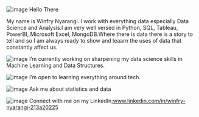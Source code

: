    ![image](https://user-images.githubusercontent.com/96053045/212341237-a3b071ce-31ce-4778-ad2f-dbbe19d87ece.png) 
Hello There

My name is Winfry Nyarangi. I work with everything data especially Data Science and Analysis.I am very well versed in Python, SQL, Tableau, PowerBI, Microsoft Excel, MongoDB.Where there is data there is a story to tell and so I am always ready to show and leaarn the uses of data that constantly affect us.


   
   ![image](https://user-images.githubusercontent.com/96053045/212367191-c11e33cc-b385-4e9b-8079-3bfb54a260d6.png)
I’m currently working on sharpening  my data science skills in Machine Learning and Data Structures.

   ![image](https://user-images.githubusercontent.com/96053045/212366173-7540f427-7cdd-4e86-b838-291a4f685651.png)
I’m open to learning everything around tech.

   ![image](https://user-images.githubusercontent.com/96053045/212342053-c3ecde14-461a-4dcd-a176-d265a01187f1.png)
   Ask me about statistics and data 
    
   ![image](https://user-images.githubusercontent.com/96053045/212368028-42e54c7a-1dba-470c-9b88-d19c2bb76880.png)
Connect with me on my LinkedIn;www.linkedin.com/in/winfry-nyarangi-213a20225 
   
   
